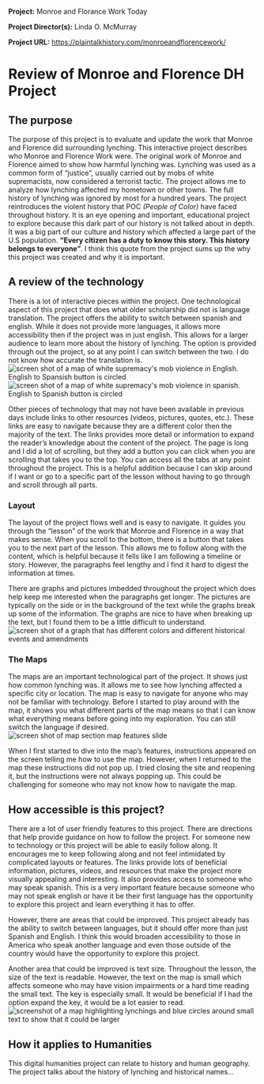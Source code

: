 **Project:**
Monroe and Florance Work Today 

**Project Director(s):**
Linda O. McMurray

**Project URL:**
https://plaintalkhistory.com/monroeandflorencework/



# Review of Monroe and Florence DH Project

## The purpose

The purpose of this project is to evaluate and update the work that Monroe and Florence did surrounding lynching. This interactive project describes who Monroe and Florence Work were. The original work of Monroe and Florence aimed to show how harmful lynching was. Lynching was used as a common form of “justice”, usually carried out by mobs of white supremacists, now considered a terrorist tactic. The project allows me to analyze how lynching affected my hometown or other towns. The full history of lynching was ignored by most for a hundred years. The project reintroduces the violent history that POC _(People of Color)_ have faced throughout history. It is an eye opening and important, educational project to explore because this dark part of our history is not talked about in depth. It was a big part of our culture and history which affected a large part of the U.S population. **“Every citizen has a duty to know this story. This history belongs to everyone”**. I think this quote from the project sums up the why this project was created and why it is important.   

## A review of the technology 

There is a lot of interactive pieces within the project. One technological aspect of this project that does what older scholarship did not is language translation. The project offers the ability to switch between spanish and english. While it does not provide more languages, it allows more accessibility then if the project was in just english. This allows for a larger audience to learn more about the history of lynching. The option is provided through out the project, so at any point I can switch between the two. I do not know how accurate the translation is. ![screen shot of a map of white supremacy's mob violence in English. English to Spansish button is circled](https://averylayne01.github.io/averylayne01/images/EngMap.png) 
![screen shot of a map of white supremacy's mob violence in spanish. English to Spanish button is circled](https://averylayne01.github.io/averylayne01/images/SpanMap.png)

Other pieces of technology that may not have been available in previous days include links to other resources (videos, pictures, quotes, etc.). These links are easy to navigate because they are a different color then the majority of the text. The links provides more detail or information to expand the reader’s knowledge about the content of the project. The page is long and I did a lot of scrolling, but they add a button you can click when you are scrolling that takes you to the top. You can access all the tabs at any point throughout the project. This is a helpful addition because I can skip around if I want or go to a specific part of the lesson without having to go through and scroll through all parts.  

### Layout
	
The layout of the project flows well and is easy to navigate. It guides you through the “lesson” of the work that Monroe and Florence in a way that makes sense. When you scroll to the bottom, there is a button that takes you to the next part of the lesson. This allows me to follow along with the content, which is helpful because it fells like I am following a timeline or story. However, the paragraphs feel lengthy and I find it hard to digest the information at times. 
	
There are graphs and pictures imbedded throughout the project which does help keep me interested when the paragraphs get longer. The pictures are typically on the side or in the background of the text while the graphs break up some of the information. The graphs are nice to have when breaking up the text, but I found them to be a little difficult to understand.![screen shot of a graph that has different colors and different historical events and amendments](https://averylayne01.github.io/averylayne01/images/graphs.png)

### The Maps
	
The maps are an important technological part of the project. It shows just how common lynching was. It allows me to see how lynching affected a specific city or location. The map is easy to navigate for anyone who may not be familiar with technology. Before I started to play around with the map, it shows you what different parts of the map means so that I can know what everything means before going into my exploration. You can still switch the language if desired.![screen shot of map section map features slide](https://averylayne01.github.io/averylayne01/images/MapInstructions.png)

When I first started to dive into the map’s features, instructions appeared on the screen telling me how to use the map. However, when I returned to the map these instructions did not pop up. I tried closing the site and reopening it, but the instructions were not always popping up. This could be challenging for someone who may not know how to navigate the map. 

## How accessible is this project?

There are a lot of user friendly features to this project. There are directions that help provide guidance on how to follow the project. For someone new to technology or this project will be able to easily follow along. It encourages me to keep following along and not feel intimidated by complicated layouts or features. The links provide lots of beneficial information, pictures, videos, and resources that make the project more visually appealing and interesting. It also provides access to someone who may speak spanish. This is a very important feature because someone who may not speak english or have it be their first language has the opportunity to explore this project and learn everything it has to offer. 

However, there are areas that could be improved. This project already has the ability to switch between languages, but it should offer more than just Spanish and English. I think this would broaden accessibility to those in America who speak another language and even those outside of the country would have the opportunity to explore this project. 

Another area that could be improved is text size. Throughout the lesson, the size of the text is readable. However, the text on the map is small which affects someone who may have vision impairments or a hard time reading the small text. The key is especially small. It would be beneficial if I had the option expand the key, it would be a lot easier to read.![screenshot of a map highlighting lynchings and blue circles around small text to show that it could be larger](https://averylayne01.github.io/averylayne01/images/TextMap.jpeg)

## How it applies to Humanities
	
This digital humanities project can relate to history and human geography. The project talks about the history of lynching and historical names...





